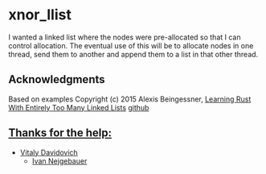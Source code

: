 # xnor_llist

I wanted a linked list where the nodes were pre-allocated so that I can control allocation.
The eventual use of this will be to allocate nodes in one thread, send them to another and append them to a list in that other thread.

## Acknowledgments

Based on examples Copyright (c) 2015 Alexis Beingessner, [Learning Rust With Entirely Too Many Linked Lists](http://cglab.ca/~abeinges/blah/too-many-lists/book/) [github](https://github.com/rust-unofficial/too-many-lists)

## [Thanks for the help:](https://users.rust-lang.org/t/yet-another-linked-list-insert/16783)
  * [Vitaly Davidovich](https://users.rust-lang.org/u/vitalyd)
	* [Ivan Nejgebauer](https://users.rust-lang.org/u/inejge)
